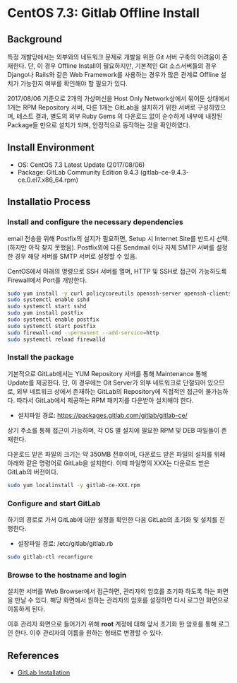 # CentOS 7.3: Gitlab Offline Install

## Background

특정 개발망에서는 외부와의 네트워크 문제로 개발을 위한 Git 서버 구축의 어려움이 존재한다. 단, 이 경우 Offline Install이 필요하지만, 기본적인 Git 소스서버들의 경우 Django나 Rails와 같은 Web Framework를 사용하는 경우가 많은 관계로 Offline 설치가 가능한지 여부를 확인해야 할 필요가 있다.

2017/08/06 기준으로 2개의 가상머신을 Host Only Network상에서 묶어둔 상태에서 1개는 RPM Repository 서버, 다른 1개는 GitLab을 설치하기 위한 서버로 구성하였으며, 테스트 결과, 별도의 외부 Ruby Gems 의 다운로드 없이 순수하게 내부에 내장된 Package들 만으로 설치가 되며, 안정적으로 동작하는 것을 확인하였다.

## Install Environment

* OS: CentOS 7.3 Latest Update (2017/08/06)
* Package: GitLab Community Edition 9.4.3 (gitlab-ce-9.4.3-ce.0.el7.x86_64.rpm)

## Installatio Process

### Install and configure the necessary dependencies

email 전송을 위해 Postfix의 설지가 필요하면, Setup 시 Internet Site를 반드시 선택. (하지만 아직 찾지 못했음). Postfix외에 다른 Sendmail 이나 자체 SMTP 서버를 설정한 경우 해당 서버를 SMTP 서버로 설정할 수 있음.

CentOS에서 아래의 명령으로 SSH 서버를 열며, HTTP 및 SSH로 접근이 가능하도록 Firewall에서 Port를 개방한다.

```bash
sudo yum install -y curl policycoreutils openssh-server openssh-clients
sudo systemctl enable sshd
sudo systemctl start sshd
sudo yum install postfix
sudo systemctl enable postfix
sudo systemctl start postfix
sudo firewall-cmd --permanent --add-service=http
sudo systemctl reload firewalld
```

### Install the package

기본적으로 GitLab에서는 YUM Repository 서버를 통해 Maintenance 통해 Update를 제공한다. 단, 이 경우에는 Git Server가 외부 네트워크로 단절되어 있으므로, 외부 네트워크 상에서 존재하는 GitLab의 Repository에 직접적인 접근이 불가능하다. 따라서 GitLab에서 제공하는 RPM 패키지를 다운받아 설치해야 한다.

* 설치파일 경로: https://packages.gitlab.com/gitlab/gitlab-ce/

상기 주소를 통해 접근이 가능하며, 각 OS 별 설치에 필요한 RPM 및 DEB 파일들이 존재한다.

다운로드 받은 파일의 크기는 약 350MB 전후이며, 다운로드 받은 파일의 설치를 위해 아래와 같은 명령어로 GitLab을 설치한다. 이때 파일명의 XXX는 다운로드 받은 GitLab의 버전이다.

```bash
sudo yum localinstall -y gitlab-ce-XXX.rpm
```

### Configure and start GitLab

하기의 경로로 가서 GitLab에 대한 설정을 확인한 다음 GitLab의 초기화 및 설치를 진행한다.

* 설장파일 경로: /etc/gitlab/gitlab.rb

```bash
sudo gitlab-ctl reconfigure
```

### Browse to the hostname and login

설치한 서버를 Web Browser에서 접근하면, 관리자의 암호를 초기화 하도록 하는 화면을 만날 수 있다. 해당 화면에서 원하는 관리자의 암호를 설정하면 다시 로그인 화면으로 이동하게 된다.

이후 관리자 화면으로 들어가기 위해 **root** 계정에 대해 앞서 초기화 한 암호를 통해 로그인 한다. 이후 관리자의 이름을 원하는 형태로 변경할 수 있다.

## References

* [GitLab Installation](https://about.gitlab.com/installation/#centos-7 "GitLab Installation for CentOS 7")
